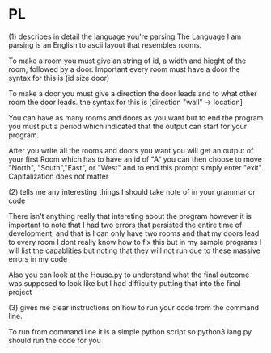 # PL

(1) describes in detail the language you're parsing
The Language I am parsing is an English to ascii layout that resembles rooms.

To make a room you must give an string of id, a width and hieght of the room, followed by a door. 
Important every room must have a door
the syntax for this is (id size door)

To make a door you must give a direction the door leads and to what other room the door leads.
the syntax for this is [direction "wall" -> location]

You can have as many rooms and doors as you want but to end the program you must put a period which indicated that the
output can start for your program. 

After you write all the rooms and doors you want you will get an output of your first Room which has to have an id of "A"
you can then choose to move "North", "South","East", or "West" and to end this prompt simply enter "exit". Capitalization does not matter


(2) tells me any interesting things I should take note of in your grammar or code

There isn't anything really that intereting about the program however it is important to note that I had two errors
that persisted the entire time of development, and that is I can only have two rooms and that my doors lead to every room
I dont really know how to fix this but in my sample programs I will list the capablities but noting that they will not run
due to these massive errors in my code

Also you can look at the House.py to understand what the final outcome was supposed to look like but I had difficulty putting that into
the final project

(3) gives me clear instructions on how to run your code from the command line. 

To run from command line it is a simple python script so 
python3 lang.py
should run the code for you
